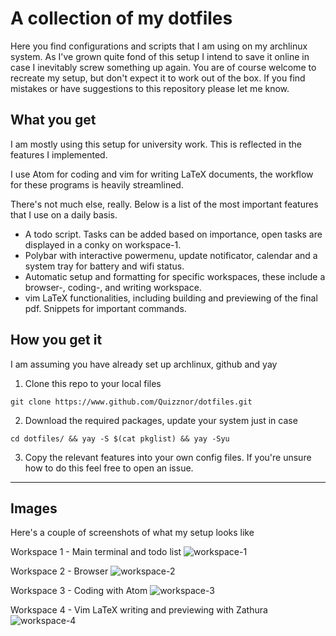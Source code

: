 # A collection of my dotfiles

Here you find configurations and scripts that I am using on my archlinux system. 
As I've grown quite fond of this setup I intend to save it online in case I inevitably screw something up again.
You are of course welcome to recreate my setup, but don't expect it to work out of the box. If you find mistakes 
or have suggestions to this repository please let me know.

## What you get

I am mostly using this setup for university work. This is reflected in the features I implemented. 

I use Atom for coding and vim for writing LaTeX documents, the workflow for these programs is heavily streamlined. 

There's not much else, really. Below is a list of the most important features that I use on a daily basis.

* A todo script. Tasks can be added based on importance, open tasks are displayed in a conky on workspace-1.
* Polybar with interactive powermenu, update notificator, calendar and a system tray for battery and wifi status.
* Automatic setup and formatting for specific workspaces, these include a browser-, coding-, and writing workspace. 
* vim LaTeX functionalities, including building and previewing of the final pdf. Snippets for important commands.

## How you get it

I am assuming you have already set up archlinux, github and yay

1. Clone this repo to your local files

`git clone https://www.github.com/Quizznor/dotfiles.git`

2. Download the required packages, update your system just in case

`cd dotfiles/ && yay -S $(cat pkglist) && yay -Syu`

3. Copy the relevant features into your own config files. If you're unsure how to do this feel free to open an issue.

---

## Images

Here's a couple of screenshots of what my setup looks like

Workspace 1 - Main terminal and todo list
![workspace-1](https://user-images.githubusercontent.com/27953725/103142326-b446a480-4701-11eb-9f6b-6c1126f92c20.png)

Workspace 2 - Browser
![workspace-2](https://user-images.githubusercontent.com/27953725/103142327-b7da2b80-4701-11eb-8987-a60fb2c99735.png)

Workspace 3 - Coding with Atom
![workspace-3](https://user-images.githubusercontent.com/27953725/103142328-b9a3ef00-4701-11eb-8ded-ca9142547f02.png)

Workspace 4 - Vim LaTeX writing and previewing with Zathura
![workspace-4](https://user-images.githubusercontent.com/27953725/103142329-ba3c8580-4701-11eb-8ed1-a65e33a9b871.png)
